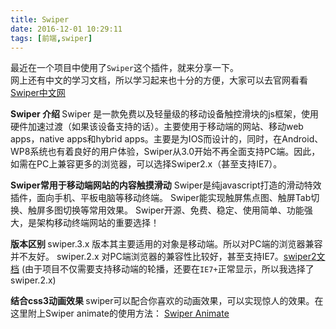```yaml
---
title: Swiper
date: 2016-12-01 10:29:11
tags: [前端,swiper]
---
```


最近在一个项目中使用了`Swiper`这个插件，就来分享一下。   
网上还有中文的学习文档，所以学习起来也十分的方便，大家可以去官网看看<a target='_blank' href='http://www.swiper.com.cn/'>Swiper中文网</a>
<!--more--> 
<b> Swiper 介绍 </b>
Swiper 是一款免费以及轻量级的移动设备触控滑块的js框架，使用硬件加速过渡（如果该设备支持的话）。主要使用于移动端的网站、移动web apps，native apps和hybrid apps。主要是为IOS而设计的，同时，在Android、WP8系统也有着良好的用户体验，Swiper从3.0开始不再全面支持PC端。因此，如需在PC上兼容更多的浏览器，可以选择Swiper2.x（甚至支持IE7）。

<b>Swiper常用于移动端网站的内容触摸滑动</b>
Swiper是纯javascript打造的滑动特效插件，面向手机、平板电脑等移动终端。
Swiper能实现触屏焦点图、触屏Tab切换、触屏多图切换等常用效果。
Swiper开源、免费、稳定、使用简单、功能强大，是架构移动终端网站的重要选择！

<b> 版本区别 </b>
swiper.3.x 版本其主要适用的对象是移动端。所以对PC端的浏览器兼容并不友好。
swiper.2.x 对PC端浏览器的兼容性比较好，甚至支持IE7。<a href='http://2.swiper.com.cn/' target='_blank'>swiper2文档</a>
(由于项目不仅需要支持移动端的轮播，还要在`IE7+`正常显示，所以我选择了swiper.2.x)

<b> 结合css3动画效果 </b>
swiper可以配合你喜欢的动画效果，可以实现惊人的效果。在这里附上Swiper animate的使用方法：
<a href='http://www.swiper.com.cn/usage/animate/index.html' target='_blank'>Swiper Animate</a>